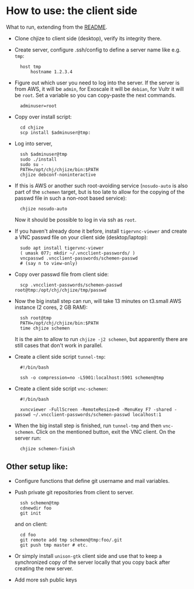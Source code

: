 # How to use: the client side

What to run, extending from the [README](README.md).

* Clone chjize to client side (desktop), verify its integrity there. 

* Create server, configure .ssh/config to define a server name like e.g. `tmp`:

        host tmp
            hostname 1.2.3.4

* Figure out which user you need to log into the server. If the server is from AWS,
  it will be `admin`, for Exoscale it will be `debian`, for Vultr it
  will be `root`. Set a variable so you can copy-paste the next
  commands.

        adminuser=root

* Copy over install script:

        cd chjize
        scp install $adminuser@tmp:

* Log into server,

        ssh $adminuser@tmp
        sudo ./install 
        sudo su -
        PATH=/opt/chj/chjize/bin:$PATH
        chjize debconf-noninteractive

* If this is AWS or another such root-avoiding service (`nosudo-auto`
  is also part of the `schemen` target, but is too late to allow for
  the copying of the passwd file in such a non-root based service):

        chjize nosudo-auto

  Now it should be possible to log in via ssh as `root`.

* If you haven't already done it before, install `tigervnc-viewer` and
  create a VNC passwd file on your client side (desktop/laptop):

        sudo apt install tigervnc-viewer
        ( umask 077; mkdir ~/.vncclient-passwords/ )
        vncpasswd .vncclient-passwords/schemen-passwd
        # (say n to view-only)

* Copy over passwd file from client side:

        scp .vncclient-passwords/schemen-passwd root@tmp:/opt/chj/chjize/tmp/passwd

* Now the big install step can run, will take 13 minutes on t3.small AWS instance (2 cores, 2 GB RAM):

        ssh root@tmp
        PATH=/opt/chj/chjize/bin:$PATH
        time chjize schemen

    It is the aim to allow to run `chjize -j2 schemen`, but apparently there are still cases that don't work in parallel.

* Create a client side script `tunnel-tmp`:

        #!/bin/bash

        ssh -o compression=no -L5901:localhost:5901 schemen@tmp

* Create a client side script `vnc-schemen`:

        #!/bin/bash

        xvncviewer -FullScreen -RemoteResize=0 -MenuKey F7 -shared -passwd ~/.vncclient-passwords/schemen-passwd localhost:1

* When the big install step is finished, run `tunnel-tmp` and then `vnc-schemen`. Click on the mentioned button, exit the VNC client. On the server run:

        chjize schemen-finish

## Other setup like:

* Configure functions that define git username and mail variables.

* Push private git repositories from client to server.

        ssh schemen@tmp
        cdnewdir foo
        git init
        
    and on client:
    
        cd foo
        git remote add tmp schemen@tmp:foo/.git
        git push tmp master # etc.
        
* Or simply install `unison-gtk` client side and use that to keep a
  synchronized copy of the server locally that you copy back after
  creating the new server.

* Add more ssh public keys

